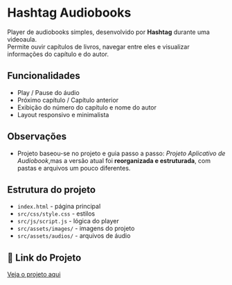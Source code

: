 # Hashtag Audiobooks

Player de audiobooks simples, desenvolvido por **Hashtag** durante uma videoaula.  
Permite ouvir capítulos de livros, navegar entre eles e visualizar informações do capítulo e do autor.

## Funcionalidades
- Play / Pause do áudio
- Próximo capítulo / Capítulo anterior
- Exibição do número do capítulo e nome do autor
- Layout responsivo e minimalista

## Observações
- Projeto baseou-se no projeto e guia passo a passo: *Projeto Aplicativo de Audiobook*,mas a versão atual foi **reorganizada e estruturada**, com pastas e arquivos um pouco diferentes.

## Estrutura do projeto
- `index.html` - página principal  
- `src/css/style.css` - estilos  
- `src/js/script.js` - lógica do player  
- `src/assets/images/` - imagens do projeto  
- `src/assets/audios/` - arquivos de áudio  

## 🔗 Link do Projeto
[Veja o projeto aqui]()
